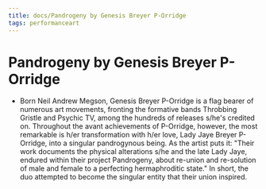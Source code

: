 ```yaml
---
title: docs/Pandrogeny by Genesis Breyer P-Orridge
tags: performanceart
---
```


# Pandrogeny by Genesis Breyer P-Orridge
- Born Neil Andrew Megson, Genesis Breyer P-Orridge is a flag bearer of numerous art movements, fronting the formative bands Throbbing Gristle and Psychic TV, among the hundreds of releases s/he's credited on. Throughout the avant achievements of P-Orridge, however, the most remarkable is h/er transformation with h/er love, Lady Jaye Breyer P-Orridge, into a singular pandrogynous being. As the artist puts it: "Their work documents the physical alterations s/he and the late Lady Jaye, endured within their project Pandrogeny, about re-union and re-solution of male and female to a perfecting hermaphroditic state." In short, the duo attempted to become the singular entity that their union inspired.